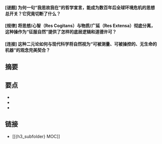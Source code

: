 #### [谜题] 为何一句“我思故我在”的哲学宣言，能成为数百年后全球环境危机的思想总开关？它究竟切断了什么？


#### [规律] 将思想/心智（Res Cogitans）与物质/广延（Res Extensa）彻底分离，这种操作为“征服自然”提供了怎样的底层逻辑和道德许可？


#### [连接] 这种二元论如何与现代科学将自然视为“可被测量、可被操控的、无生命的机器”的观念完美契合？


## 摘要


## 要点

- 
- 
- 

## 链接

- [[{h3_subfolder} MOC]]
